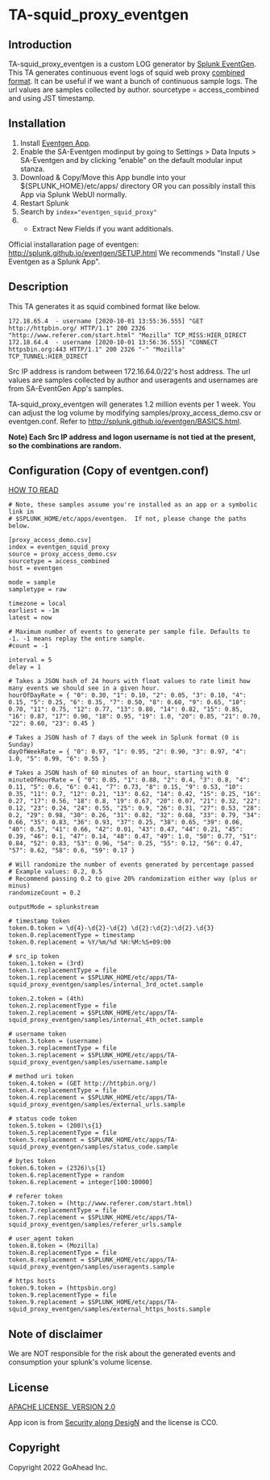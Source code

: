 # TA-squid_proxy_eventgen

## Introduction

TA-squid_proxy_eventgen is a custom LOG generator by [Splunk EventGen](http://splunk.github.io/eventgen/).
This TA generates continuous event logs of squid web proxy [combined format](http://www.squid-cache.org/Doc/config/logformat/).
It can be useful if we want a bunch of continuous sample logs.
The url values are samples collected by author.
sourcetype = access_combined and using JST timestamp.

## Installation

1. Install [Eventgen App](https://splunkbase.splunk.com/app/1924).
2. Enable the SA-Eventgen modinput by going to Settings > Data Inputs > SA-Eventgen and by clicking “enable” on the default modular input stanza.
3. Download & Copy/Move this App bundle into your ${SPLUNK_HOME}/etc/apps/ directory OR you can possibly install this App via Splunk WebUI normally.
4. Restart Splunk
5. Search by `index="eventgen_squid_proxy"`
6. + Extract New Fields if you want additionals.

Official installaration page of eventgen: http://splunk.github.io/eventgen/SETUP.html
We recommends "Install / Use Eventgen as a Splunk App".

## Description 

This TA generates it as squid combined format like below.

```
172.18.65.4  - username [2020-10-01 13:55:36.555] "GET http://httpbin.org/ HTTP/1.1" 200 2326 "http://www.referer.com/start.html" "Mozilla" TCP_MISS:HIER_DIRECT
172.18.64.4  - username [2020-10-01 13:56:36.555] "CONNECT httpsbin.org:443 HTTP/1.1" 200 2326 "-" "Mozilla" TCP_TUNNEL:HIER_DIRECT
```

Src IP address is random between 172.16.64.0/22's host address.
The url values are samples collected by author and useragents and usernames are from SA-EventGen App's samples.

TA-squid_proxy_eventgen will generates 1.2 million events per 1 week.
You can adjust the log volume by modifying samples/proxy_access_demo.csv or eventgen.conf.
Refer to http://splunk.github.io/eventgen/BASICS.html.

**Note) Each Src IP address and logon username is not tied at the present, so the combinations are random.**

## Configuration (Copy of eventgen.conf)

[HOW TO READ](http://splunk.github.io/eventgen/CONFIGURE.html)

```
# Note, these samples assume you're installed as an app or a symbolic link in 
# $SPLUNK_HOME/etc/apps/eventgen.  If not, please change the paths below.

[proxy_access_demo.csv]
index = eventgen_squid_proxy
source = proxy_access_demo.csv
sourcetype = access_combined
host = eventgen

mode = sample 
sampletype = raw

timezone = local
earliest = -1m
latest = now

# Maximum number of events to generate per sample file. Defaults to -1. -1 means replay the entire sample. 
#count = -1

interval = 5
delay = 1

# Takes a JSON hash of 24 hours with float values to rate limit how many events we should see in a given hour.
hourOfDayRate = { "0": 0.30, "1": 0.10, "2": 0.05, "3": 0.10, "4": 0.15, "5": 0.25, "6": 0.35, "7": 0.50, "8": 0.60, "9": 0.65, "10": 0.70, "11": 0.75, "12": 0.77, "13": 0.80, "14": 0.82, "15": 0.85, "16": 0.87, "17": 0.90, "18": 0.95, "19": 1.0, "20": 0.85, "21": 0.70, "22": 0.60, "23": 0.45 }

# Takes a JSON hash of 7 days of the week in Splunk format (0 is Sunday)
dayOfWeekRate = { "0": 0.97, "1": 0.95, "2": 0.90, "3": 0.97, "4": 1.0, "5": 0.99, "6": 0.55 }

# Takes a JSON hash of 60 minutes of an hour, starting with 0
minuteOfHourRate = { "0": 0.85, "1": 0.88, "2": 0.4, "3": 0.8, "4": 0.11, "5": 0.6, "6": 0.41, "7": 0.73, "8": 0.15, "9": 0.53, "10": 0.35, "11": 0.7, "12": 0.21, "13": 0.62, "14": 0.42, "15": 0.25, "16": 0.27, "17": 0.56, "18": 0.8, "19": 0.67, "20": 0.07, "21": 0.32, "22": 0.12, "23": 0.24, "24": 0.55, "25": 0.9, "26": 0.31, "27": 0.53, "28": 0.2, "29": 0.98, "30": 0.26, "31": 0.82, "32": 0.68, "33": 0.79, "34": 0.66, "35": 0.83, "36": 0.93, "37": 0.25, "38": 0.65, "39": 0.06, "40": 0.57, "41": 0.66, "42": 0.01, "43": 0.47, "44": 0.21, "45": 0.39, "46": 0.1, "47": 0.14, "48": 0.47, "49": 1.0, "50": 0.77, "51": 0.84, "52": 0.83, "53": 0.96, "54": 0.25, "55": 0.12, "56": 0.47, "57": 0.62, "58": 0.6, "59": 0.17 }

# Will randomize the number of events generated by percentage passed
# Example values: 0.2, 0.5
# Recommend passing 0.2 to give 20% randomization either way (plus or minus)
randomizeCount = 0.2

outputMode = splunkstream

# timestamp token
token.0.token = \d{4}-\d{2}-\d{2} \d{2}:\d{2}:\d{2}.\d{3}
token.0.replacementType = timestamp
token.0.replacement = %Y/%m/%d %H:%M:%S+09:00

# src_ip token
token.1.token = (3rd)
token.1.replacementType = file
token.1.replacement = $SPLUNK_HOME/etc/apps/TA-squid_proxy_eventgen/samples/internal_3rd_octet.sample

token.2.token = (4th)
token.2.replacementType = file
token.2.replacement = $SPLUNK_HOME/etc/apps/TA-squid_proxy_eventgen/samples/internal_4th_octet.sample

# username token
token.3.token = (username)
token.3.replacementType = file
token.3.replacement = $SPLUNK_HOME/etc/apps/TA-squid_proxy_eventgen/samples/username.sample

# method uri token
token.4.token = (GET http://httpbin.org/)
token.4.replacementType = file
token.4.replacement = $SPLUNK_HOME/etc/apps/TA-squid_proxy_eventgen/samples/external_urls.sample

# status code token
token.5.token = (200)\s{1}
token.5.replacementType = file
token.5.replacement = $SPLUNK_HOME/etc/apps/TA-squid_proxy_eventgen/samples/status_code.sample

# bytes token
token.6.token = (2326)\s{1}
token.6.replacementType = random
token.6.replacement = integer[100:10000]

# referer token
token.7.token = (http://www.referer.com/start.html)
token.7.replacementType = file
token.7.replacement = $SPLUNK_HOME/etc/apps/TA-squid_proxy_eventgen/samples/referer_urls.sample

# user_agent token
token.8.token = (Mozilla)
token.8.replacementType = file
token.8.replacement = $SPLUNK_HOME/etc/apps/TA-squid_proxy_eventgen/samples/useragents.sample

# https hosts
token.9.token = (httpsbin.org)
token.9.replacementType = file
token.9.replacement = $SPLUNK_HOME/etc/apps/TA-squid_proxy_eventgen/samples/external_https_hosts.sample
```

## Note of disclaimer 

We are NOT responsible for the risk about the generated events and consumption your splunk's volume license.


## License

[APACHE LICENSE, VERSION 2.0](https://www.apache.org/licenses/LICENSE-2.0)

App icon is from [Security along DesigN](https://www.security-design.jp/security-icons) and the license is CC0.

## Copyright

Copyright 2022 GoAhead Inc.

